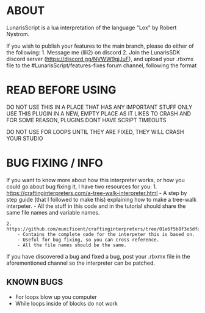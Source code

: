 # ABOUT

LunarisScript is a lua interpretation of the language "Lox" by Robert Nystrom.

If you wish to publish your features to the main branch, please do either of the following:
	1. Message me (lili2) on discord
	2. Join the LunarisSDK discord server (https://discord.gg/NVWW9gjJuF), and upload your .rbxmx file to the #LunarisScript/features-fixes forum channel, following the format

# READ BEFORE USING

DO NOT USE THIS IN A PLACE THAT HAS ANY IMPORTANT STUFF
ONLY USE THIS PLUGIN IN A NEW, EMPTY PLACE AS IT LIKES TO CRASH
AND FOR SOME REASON, PLUGINS DONT HAVE SCRIPT TIMEOUTS

DO NOT USE FOR LOOPS UNTIL THEY ARE FIXED, THEY WILL CRASH YOUR STUDIO

# BUG FIXING / INFO

If you want to know more about how this interpreter works, or how you could go about bug fixing it, I have two resources for you:
	1. https://craftinginterpreters.com/a-tree-walk-interpreter.html
		- A step by step guide (that I followed to make this) explaining how to make a tree-walk interpeter.
		- All the stuff in this code and in the tutorial should share the same file names and variable names.

	2. https://github.com/munificent/craftinginterpreters/tree/01e6f5b8f3e5dfa65674c2f9cf4700d73ab41cf8/java/com/craftinginterpreters/lox
		- Contains the complete code for the interpeter this is based on.
		- Useful for bug fixing, so you can cross reference.
		- All the file names should be the same.

If you have discovered a bug and fixed a bug, post your .rbxmx file in the aforementioned channel so the interpreter can be patched.

## KNOWN BUGS

- For loops blow up you computer
- While loops inside of blocks do not work
